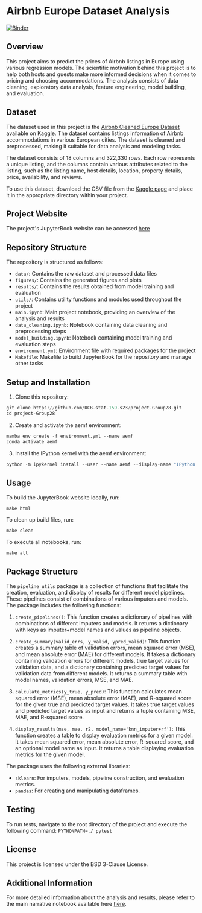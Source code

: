 # Airbnb Europe Dataset Analysis
[![Binder](https://mybinder.org/badge_logo.svg)](https://mybinder.org/v2/gh/UCB-stat-159-s23/project-Group28.git/main)

## Overview
This project aims to predict the prices of Airbnb listings in Europe using various regression models. The scientific motivation behind this project is to help both hosts and guests make more informed decisions when it comes to pricing and choosing accommodations. The analysis consists of data cleaning, exploratory data analysis, feature engineering, model building, and evaluation. 

## Dataset
The dataset used in this project is the [Airbnb Cleaned Europe Dataset](https://www.kaggle.com/dipeshkhemani/airbnb-cleaned-europe-dataset) available on Kaggle. The dataset contains listings information of Airbnb accommodations in various European cities. The dataset is cleaned and preprocessed, making it suitable for data analysis and modeling tasks.

The dataset consists of 18 columns and 322,330 rows. Each row represents a unique listing, and the columns contain various attributes related to the listing, such as the listing name, host details, location, property details, price, availability, and reviews.

To use this dataset, download the CSV file from the [Kaggle page](https://www.kaggle.com/dipeshkhemani/airbnb-cleaned-europe-dataset?resource=download) and place it in the appropriate directory within your project.

## Project Website
The project's JupyterBook website can be accessed [here](https://ucb-stat-159-s23.github.io/project-Group28/main.html)

## Repository Structure

The repository is structured as follows:

* `data/`: Contains the raw dataset and processed data files
* `figures/`: Contains the generated figures and plots
* `results/`: Contains the results obtained from model training and evaluation
* `utils/`: Contains utility functions and modules used throughout the project
* `main.ipynb`: Main project notebook, providing an overview of the analysis and results
* `data_cleaning.ipynb`: Notebook containing data cleaning and preprocessing steps
* `model_building.ipynb`: Notebook containing model training and evaluation steps
* `environment.yml`: Environment file with required packages for the project
* `Makefile`: Makefile to build JupyterBook for the repository and manage other tasks

## Setup and Installation

1. Clone this repository:
```python
git clone https://github.com/UCB-stat-159-s23/project-Group28.git
cd project-Group28
```
2. Create and activate the aemf environment:
```python
mamba env create -f environment.yml --name aemf
conda activate aemf
```
3. Install the IPython kernel with the aemf environment:
```python
python -m ipykernel install --user --name aemf --display-name "IPython - aemf"
```

## Usage

To build the JupyterBook website locally, run:

	make html

To clean up build files, run:

	make clean

To execute all notebooks, run:

	make all
	
## Package Structure

The `pipeline_utils` package is a collection of functions that facilitate the creation, evaluation, and display of results for different model pipelines. These pipelines consist of combinations of various imputers and models. The package includes the following functions:

1. `create_pipelines()`: This function creates a dictionary of pipelines with combinations of different imputers and models. It returns a dictionary with keys as imputer+model names and values as pipeline objects.

2. `create_summary(valid_errs, y_valid, ypred_valid)`: This function creates a summary table of validation errors, mean squared error (MSE), and mean absolute error (MAE) for different models. It takes a dictionary containing validation errors for different models, true target values for validation data, and a dictionary containing predicted target values for validation data from different models. It returns a summary table with model names, validation errors, MSE, and MAE.

3. `calculate_metrics(y_true, y_pred)`: This function calculates mean squared error (MSE), mean absolute error (MAE), and R-squared score for the given true and predicted target values. It takes true target values and predicted target values as input and returns a tuple containing MSE, MAE, and R-squared score.

4. `display_results(mse, mae, r2, model_name='knn_imputer+rf')`: This function creates a table to display evaluation metrics for a given model. It takes mean squared error, mean absolute error, R-squared score, and an optional model name as input. It returns a table displaying evaluation metrics for the given model.

The package uses the following external libraries:
- `sklearn`: For imputers, models, pipeline construction, and evaluation metrics.
- `pandas`: For creating and manipulating dataframes.

## Testing
To run tests, navigate to the root directory of the project and execute the following command:
	`PYTHONPATH=./ pytest`

## License

This project is licensed under the BSD 3-Clause License.

## Additional Information
For more detailed information about the analysis and results, please refer to the main narrative notebook available here [here](https://ucb-stat-159-s23.github.io/project-Group28/main.html).

